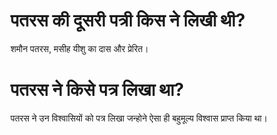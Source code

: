 # पतरस की दूसरी पत्री किस ने लिखी थी?
शमौन पतरस, मसीह यीशु का दास और प्रेरित।
# पतरस ने किसे पत्र लिखा था?
पतरस ने उन विश्वासियों को पत्र लिखा जन्होने ऐसा ही बहुमूल्य विश्वास प्राप्त किया था।